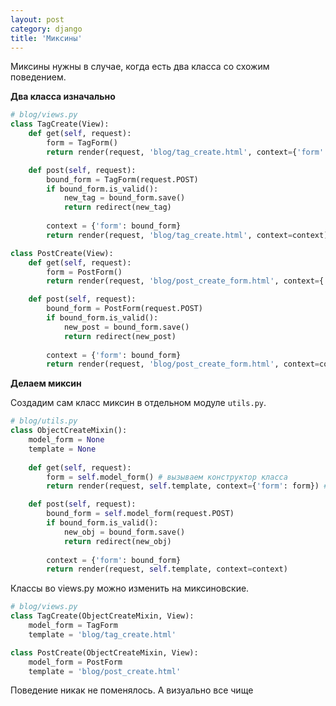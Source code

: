 ```yaml
---
layout: post
category: django
title: 'Миксины'
---
```


Миксины нужны в случае, когда есть два класса со схожим поведением.

**Два класса изначально**

```python
# blog/views.py
class TagCreate(View):
    def get(self, request):
        form = TagForm()
        return render(request, 'blog/tag_create.html', context={'form': form})

    def post(self, request):
        bound_form = TagForm(request.POST)
        if bound_form.is_valid():
            new_tag = bound_form.save()
            return redirect(new_tag)
        
        context = {'form': bound_form}
        return render(request, 'blog/tag_create.html', context=context)

class PostCreate(View):
    def get(self, request):
        form = PostForm()
        return render(request, 'blog/post_create_form.html', context={'form': form})

    def post(self, request):
        bound_form = PostForm(request.POST)
        if bound_form.is_valid():
            new_post = bound_form.save()
            return redirect(new_post)
        
        context = {'form': bound_form}
        return render(request, 'blog/post_create_form.html', context=context)
```

**Делаем миксин**

Создадим сам класс миксин в отдельном модуле ```utils.py```.

```python
# blog/utils.py
class ObjectCreateMixin():
    model_form = None
    template = None
    
    def get(self, request):
        form = self.model_form() # вызываем конструктор класса
        return render(request, self.template, context={'form': form}) #наш шаблон

    def post(self, request):
        bound_form = self.model_form(request.POST)
        if bound_form.is_valid():
            new_obj = bound_form.save()
            return redirect(new_obj)
        
        context = {'form': bound_form}
        return render(request, self.template, context=context)
```

Классы во views.py можно изменить на миксиновские.

```python
# blog/views.py
class TagCreate(ObjectCreateMixin, View):
    model_form = TagForm
    template = 'blog/tag_create.html'

class PostCreate(ObjectCreateMixin, View):
    model_form = PostForm
    template = 'blog/post_create.html'
```

Поведение никак не поменялось. А визуально все чище

